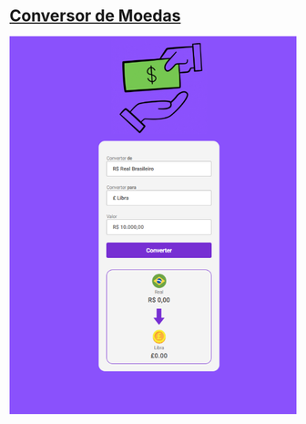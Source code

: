 <a href="https://daltro-renan.github.io/Conversor-de-Moedas/"><h1> Conversor de Moedas </h1></a>
<img src= "./assets/tela-do-site.png" >
